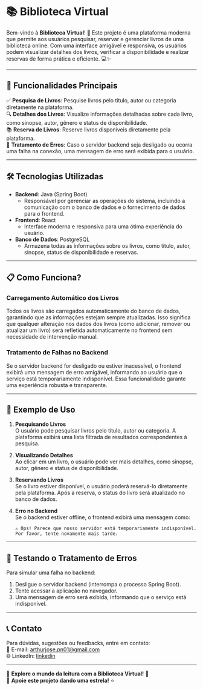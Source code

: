 # 📚 Biblioteca Virtual

Bem-vindo à **Biblioteca Virtual**! 🚀 Este projeto é uma plataforma moderna que permite aos usuários pesquisar, reservar e gerenciar livros de uma biblioteca online. Com uma interface amigável e responsiva, os usuários podem visualizar detalhes dos livros, verificar a disponibilidade e realizar reservas de forma prática e eficiente. 💻✨

---

## 🌟 Funcionalidades Principais

✅ **Pesquisa de Livros**: Pesquise livros pelo título, autor ou categoria diretamente na plataforma.  
🔍 **Detalhes dos Livros**: Visualize informações detalhadas sobre cada livro, como sinopse, autor, gênero e status de disponibilidade.  
📚 **Reserva de Livros**: Reserve livros disponíveis diretamente pela plataforma.  
🚨 **Tratamento de Erros**: Caso o servidor backend seja desligado ou ocorra uma falha na conexão, uma mensagem de erro será exibida para o usuário.  

---

## 🛠️ Tecnologias Utilizadas

- **Backend**: Java (Spring Boot)  
  - Responsável por gerenciar as operações do sistema, incluindo a comunicação com o banco de dados e o fornecimento de dados para o frontend.  
- **Frontend**: React  
  - Interface moderna e responsiva para uma ótima experiência do usuário.  
- **Banco de Dados**: PostgreSQL  
  - Armazena todas as informações sobre os livros, como título, autor, sinopse, status de disponibilidade e reservas.  

---

## 📋 Como Funciona?

### Carregamento Automático dos Livros
Todos os livros são carregados automaticamente do banco de dados, garantindo que as informações estejam sempre atualizadas. Isso significa que qualquer alteração nos dados dos livros (como adicionar, remover ou atualizar um livro) será refletida automaticamente no frontend sem necessidade de intervenção manual.

### Tratamento de Falhas no Backend
Se o servidor backend for desligado ou estiver inacessível, o frontend exibirá uma mensagem de erro amigável, informando ao usuário que o serviço está temporariamente indisponível. Essa funcionalidade garante uma experiência robusta e transparente.

---

## 🎯 Exemplo de Uso

1. **Pesquisando Livros**  
   O usuário pode pesquisar livros pelo título, autor ou categoria. A plataforma exibirá uma lista filtrada de resultados correspondentes à pesquisa.

2. **Visualizando Detalhes**  
   Ao clicar em um livro, o usuário pode ver mais detalhes, como sinopse, autor, gênero e status de disponibilidade.

3. **Reservando Livros**  
   Se o livro estiver disponível, o usuário poderá reservá-lo diretamente pela plataforma. Após a reserva, o status do livro será atualizado no banco de dados.

4. **Erro no Backend**  
   Se o backend estiver offline, o frontend exibirá uma mensagem como:  
   ```plaintext
   ⚠️ Ops! Parece que nosso servidor está temporariamente indisponível. Por favor, tente novamente mais tarde.
   ```

---


## 🚨 Testando o Tratamento de Erros

Para simular uma falha no backend:
1. Desligue o servidor backend (interrompa o processo Spring Boot).  
2. Tente acessar a aplicação no navegador.  
3. Uma mensagem de erro será exibida, informando que o serviço está indisponível.

---

## 📞 Contato

Para dúvidas, sugestões ou feedbacks, entre em contato:  
📧 E-mail: arthurjose.pn01@gmail.com  
🌐 LinkedIn: [linkedin](https://www.linkedin.com/in/arthur-js)  

---

🚀 **Explore o mundo da leitura com a Biblioteca Virtual!** 📖  
🌟 **Apoie este projeto dando uma estrela!** ⭐

